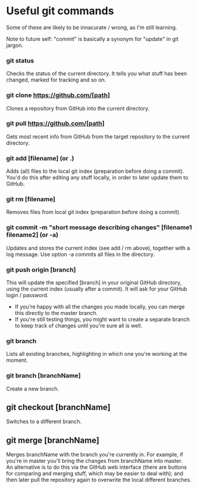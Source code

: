 # Useful git commands

Some of these are likely to be innacurate / wrong, as I'm still learning.

Note to future self: "commit" is basically a synonym for "update" in git jargon.

### git status
Checks the status of the current directory. It tells you what stuff has been changed, marked for tracking and so on.

### git clone https://github.com/[path]
Clones a repository from GitHub into the current directory.

### git pull https://github.com/[path]
Gets most recent info from GitHub from the target repository to the current directory.

### git add [filename] (or .)
Adds (all) files to the local git index (preparation before doing a commit). You'd do this after editing any stuff locally, in order to later update them to GitHub.

### git rm [filename]
Removes files from local git index (preparation before doing a commit).

### git commit -m "short message describing changes" [filename1 filename2] (or -a)
Updates and stores the current index (see add / rm above), together with a log message. Use option -a commits all files in the directory.

### git push origin [branch]
This will update the specified [branch] in your original GitHub directory, using the current index (usually after a commit). It will ask for your GitHub login / password.  
- If you're happy with all the changes you made locally, you can merge this directly to the master branch. 
- If you're still testing things, you might want to create a separate branch to keep track of changes until you're sure all is well.

### git branch
Lists all existing branches, highlighting in which one you're working at the moment.

### git branch [branchName]
Create a new branch.

## git checkout [branchName]
Switches to a different branch.

## git merge [branchName]
Merges branchName with the branch you're currently in. For example, if you're in master you'll bring the changes from branchName into master.  
An alternative is to do this via the GitHub web interface (there are buttons for comparing and merging stuff, which may be easier to deal with); and then later pull the repository again to overwrite the local different branches.

